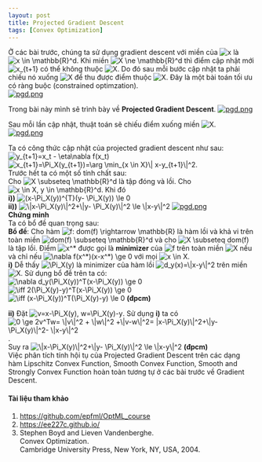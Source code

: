 ```yaml
---
layout: post
title: Projected Gradient Descent
tags: [Convex Optimization]
---
```






<p>Ở các bài trước, chúng ta sử dụng gradient descent với miền của <img src="https://i.upmath.me/svg/x" alt="x" /> là <img src="https://i.upmath.me/svg/x%20%5Cin%20%5Cmathbb%7BR%7D%5Ed" alt="x \in \mathbb{R}^d" />. Khi miền <img src="https://i.upmath.me/svg/X%20%5Cne%20%5Cmathbb%7BR%7D%5Ed" alt="X \ne \mathbb{R}^d" /> thì điểm cập nhật mới <img src="https://i.upmath.me/svg/x_%7Bt%2B1%7D" alt="x_{t+1}" /> có thể không thuộc <img src="https://i.upmath.me/svg/X" alt="X" />. Do đó sau mỗi bước cập nhật ta phải chiếu nó xuống <img src="https://i.upmath.me/svg/X" alt="X" /> để thu được điểm thuộc <img src="https://i.upmath.me/svg/X" alt="X" />. Đây là một bài toán tối ưu có ràng buộc (constrained optimzation).<br>
<a href="https://postimg.cc/d73yMnDp"><img src="https://i.postimg.cc/rpCCrPTV/pgd.png" alt="pgd.png"></a></p>
<p>Trong bài này mình sẽ trình bày về <strong>Projected Gradient Descent</strong>.
<a href="https://postimg.cc/HjcFWCfs"><img src="https://i.postimg.cc/66YK0WcR/pgd.png" alt="pgd.png"></a></p>
<p>Sau mỗi lần cập nhật, thuật toán sẽ chiếu điểm xuống miền <img src="https://i.upmath.me/svg/X" alt="X" />.<br>
<a href="https://postimg.cc/jD7zCMRf"><img src="https://i.postimg.cc/HkS3ZNK6/pgd.png" alt="pgd.png"></a></p>
<p>Ta có công thức cập nhật của projected gradient descent như sau:<br>
<img src="https://i.upmath.me/svg/y_%7Bt%2B1%7D%3Dx_t%20-%20%5Ceta%5Cnabla%20f(x_t)" alt="y_{t+1}=x_t - \eta\nabla f(x_t)" /><br>
<img src="https://i.upmath.me/svg/x_%7Bt%2B1%7D%3D%5CPi_X(y_%7Bt%2B1%7D)%3D%5Carg%20%5Cmin_%7Bx%20%5Cin%20X%7D%5C%7C%20x-y_%7Bt%2B1%7D%5C%7C%5E2." alt="x_{t+1}=\Pi_X(y_{t+1})=\arg \min_{x \in X}\| x-y_{t+1}\|^2." /><br>
Trước hết ta có một số tính chất sau:<br>
Cho <img src="https://i.upmath.me/svg/X%20%5Csubseteq%20%5Cmathbb%7BR%7D%5Ed" alt="X \subseteq \mathbb{R}^d" /> là tập đóng và lồi. Cho <img src="https://i.upmath.me/svg/x%20%5Cin%20X%2C%20y%20%5Cin%20%5Cmathbb%7BR%7D%5Ed" alt="x \in X, y \in \mathbb{R}^d" />. Khi đó<br>
<strong>i))</strong> <img src="https://i.upmath.me/svg/(x-%5CPi_X(y))%5E%7BT%7D(y-%20%5CPi_X(y))%20%5Cle%200" alt="(x-\Pi_X(y))^{T}(y- \Pi_X(y)) \le 0" /><br>
<strong>ii))</strong> <img src="https://i.upmath.me/svg/%5C%7Cx-%5CPi_X(y)%5C%7C%5E2%2B%5C%7Cy-%20%5CPi_X(y)%5C%7C%5E2%20%5Cle%20%5C%7Cx-y%5C%7C%5E2" alt="\|x-\Pi_X(y)\|^2+\|y- \Pi_X(y)\|^2 \le \|x-y\|^2" />
<a href="https://postimg.cc/RNgBNzM3"><img src="https://i.postimg.cc/pLHXc24B/pgd.png" alt="pgd.png"></a><br>
<strong>Chứng minh</strong><br>
Ta có bổ đề quan trọng sau:<br>
<strong>Bổ đề</strong>: Cho hàm <img src="https://i.upmath.me/svg/f%3A%20dom(f)%20%5Crightarrow%20%5Cmathbb%7BR%7D%20" alt="f: dom(f) \rightarrow \mathbb{R} " /> là hàm lồi và khả vi trên toàn miền <img src="https://i.upmath.me/svg/dom(f)%20%5Csubseteq%20%5Cmathbb%7BR%7D%5Ed" alt="dom(f) \subseteq \mathbb{R}^d" /> và cho <img src="https://i.upmath.me/svg/X%20%5Csubseteq%20dom(f)" alt="X \subseteq dom(f)" /> là tập lồi. Điểm <img src="https://i.upmath.me/svg/x%5E*" alt="x^*" /> được gọi là <strong>minimizer</strong> của <img src="https://i.upmath.me/svg/f" alt="f" /> trên toàn miền <img src="https://i.upmath.me/svg/X" alt="X" /> nếu và chỉ nếu <img src="https://i.upmath.me/svg/%5Cnabla%20f(x%5E*)(x-x%5E*)%20%5Cge%200" alt="\nabla f(x^*)(x-x^*) \ge 0" /> với mọi <img src="https://i.upmath.me/svg/x%20%5Cin%20X" alt="x \in X" />.<br>
<strong>i)</strong> Dễ thấy <img src="https://i.upmath.me/svg/%5CPi_X(y)" alt="\Pi_X(y)" /> là minimizer của hàm lồi <img src="https://i.upmath.me/svg/d_y(x)%3D%5C%7Cx-y%5C%7C%5E2" alt="d_y(x)=\|x-y\|^2" /> trên miền <img src="https://i.upmath.me/svg/X" alt="X" />. Sử dụng bổ đề trên ta có:<br>
<img src="https://i.upmath.me/svg/%5Cnabla%20d_y(%5CPi_X(y))%5ET(x-%5CPi_X(y))%20%5Cge%200" alt="\nabla d_y(\Pi_X(y))^T(x-\Pi_X(y)) \ge 0" /><br>
<img src="https://i.upmath.me/svg/%5Ciff%202(%5CPi_X(y)-y)%5ET(x-%5CPi_X(y))%20%5Cge%200" alt="\iff 2(\Pi_X(y)-y)^T(x-\Pi_X(y)) \ge 0" /><br>
<img src="https://i.upmath.me/svg/%5Ciff%20(x-%5CPi_X(y))%5ET(%5CPi_X(y)-y)%20%5Cle%200%20" alt="\iff (x-\Pi_X(y))^T(\Pi_X(y)-y) \le 0 " /> <strong>(đpcm)</strong></p>
<p><strong>ii)</strong> Đặt <img src="https://i.upmath.me/svg/v%3Dx-%5CPi_X(y)%2C%20w%3D%5CPi_X(y)-y" alt="v=x-\Pi_X(y), w=\Pi_X(y)-y" />. Sử dụng <strong>i)</strong> ta có<br>
<img src="https://i.upmath.me/svg/0%20%5Cge%202v%5ETw%3D%20%5C%7Cv%5C%7C%5E2%20%2B%20%5C%7Cw%5C%7C%5E2%20%2B%5C%7Cv-w%5C%7C%5E2%3D%20%7Cx-%5CPi_X(y)%5C%7C%5E2%2B%5C%7Cy-%20%5CPi_X(y)%5C%7C%5E2-%20%5C%7Cx-y%5C%7C%5E2" alt="0 \ge 2v^Tw= \|v\|^2 + \|w\|^2 +\|v-w\|^2= |x-\Pi_X(y)\|^2+\|y- \Pi_X(y)\|^2- \|x-y\|^2" />.<br>
Suy ra <img src="https://i.upmath.me/svg/%5C%7Cx-%5CPi_X(y)%5C%7C%5E2%2B%5C%7Cy-%20%5CPi_X(y)%5C%7C%5E2%20%5Cle%20%5C%7Cx-y%5C%7C%5E2" alt="\|x-\Pi_X(y)\|^2+\|y- \Pi_X(y)\|^2 \le \|x-y\|^2" /> <strong>(đpcm)</strong><br>
Việc phân tích tính hội tụ của Projected Gradient Descent trên các dạng hàm Lipschitz Convex Function, Smooth Convex Function, Smooth and Strongly Convex Function hoàn toàn tương tự ở các bài trước về Gradient Descent.</p>
<h4>Tài liệu tham khảo</h4>
<ol>
<li><a href="https://github.com/epfml/OptML_course">https://github.com/epfml/OptML_course</a></li>
<li><a href="https://ee227c.github.io/">https://ee227c.github.io/</a></li>
<li>Stephen Boyd and Lieven Vandenberghe.<br>
Convex Optimization.<br>
Cambridge University Press, New York, NY, USA, 2004.</li>
</ol>